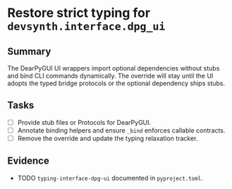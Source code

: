 # Restore strict typing for `devsynth.interface.dpg_ui`

## Summary

The DearPyGUI UI wrappers import optional dependencies without stubs and bind
CLI commands dynamically. The override will stay until the UI adopts the typed
bridge protocols or the optional dependency ships stubs.

## Tasks

- [ ] Provide stub files or Protocols for DearPyGUI.
- [ ] Annotate binding helpers and ensure `_bind` enforces callable contracts.
- [ ] Remove the override and update the typing relaxation tracker.

## Evidence

- TODO `typing-interface-dpg-ui` documented in `pyproject.toml`.
